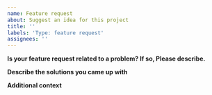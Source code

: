 ```yaml
---
name: Feature request
about: Suggest an idea for this project
title: ''
labels: 'Type: feature request'
assignees: ''
---
```


<!---
Hello and thank you for taking the time to report a bug.
This is a community repository, meaning that it's everyone's responsibility to address bugs and send pull requests.
Maintainers will be here to help/guide you if you have questions.
Please search in the opened issues before submitting a new one.
Issues with no activity for a long time will be closed.
--->

**Is your feature request related to a problem? If so, Please describe.**

<!---
A clear and concise description of what the problem is. Ex. I'm always frustrated when [...]
--->

**Describe the solutions you came up with**

<!---
A clear and concise description of what you want to happen.
--->

**Additional context**

<!---
Add any other context about the feature request here.
--->
